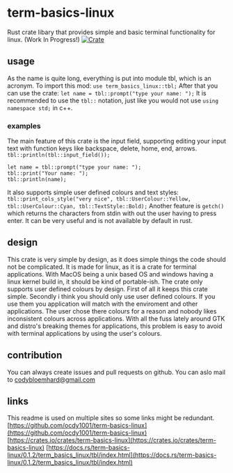 # term-basics-linux
Rust crate libary that provides simple and basic terminal functionality for linux. (Work In Progress!)
[![Crate](https://img.shields.io/crates/v/term-basics-linux.svg)](https://crates.io/crates/term-basics-linux)
## usage
As the name is quite long, everything is put into module tbl, which is an acronym.
To import this mod:
```use term_basics_linux::tbl;```
After that you can use the crate:
```let name = tbl::prompt("type your name: ");```
It is recommended to use the ```tbl::``` notation, just like you would not use
```using namespace std;``` in c++.
### examples
The main feature of this crate is the input field, supporting editing your input text with function keys like backspace, delete, home, end, arrows.
```tbl::println(tbl::input_field());```
```
let name = tbl::prompt("type your name: ");
tbl::print("Your name: ");
tbl::println(name);
```
It also supports simple user defined colours and text styles:
```tbl::print_cols_style("very nice", tbl::UserColour::Yellow, tbl::UserColour::Cyan, tbl::TextStyle::Bold);```
Another feature is ```getch()``` which returns the characters from stdin with out the user having to press enter. It can be very useful and is not available by default in rust.
## design
This crate is very simple by design, as it does simple things the code should not be complicated.
It is made for linux, as it is a crate for terminal applications.
With MacOS being a unix based OS and windows having a linux kernel build in, it should be kind of portable-ish.
The crate only supports user defined colours by design.
First of all it keeps this crate simple.
Secondly i think you should only use user defined colours.
If you use them you application will match with the enviroment and other applications.
The user chose there colours for a reason and nobody likes inconsistent colours across applications.
With all the fuss lately around GTK and distro's breaking themes for applications,
this problem is easy to avoid with terminal applications by using the user's colours.
## contribution
You can always create issues and pull requests on github.
You can aslo mail to codybloemhard@gmail.com
## links
This readme is used on multiple sites so some links might be redundant.
[https://github.com/ocdy1001/term-basics-linux](https://github.com/ocdy1001/term-basics-linux)
[https://crates.io/crates/term-basics-linux](https://crates.io/crates/term-basics-linux)
[https://docs.rs/term-basics-linux/0.1.2/term_basics_linux/tbl/index.html](https://docs.rs/term-basics-linux/0.1.2/term_basics_linux/tbl/index.html)
